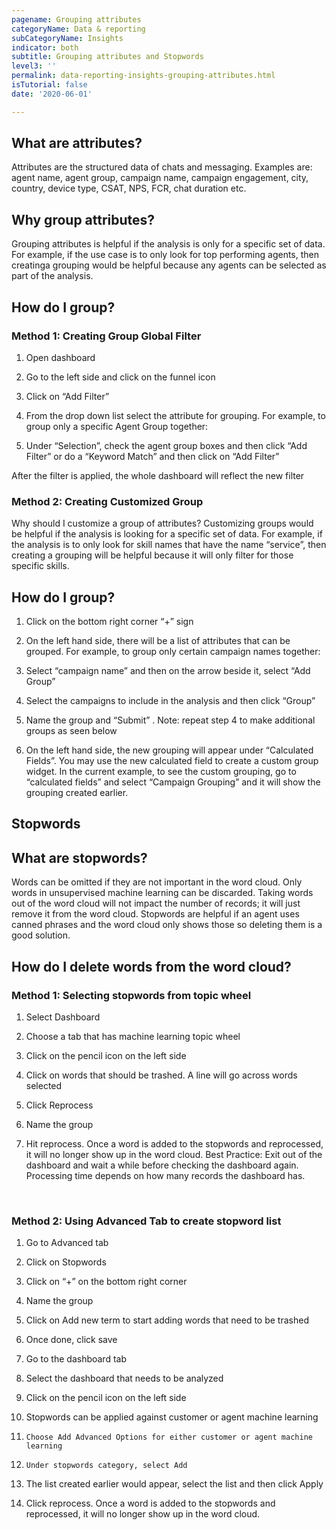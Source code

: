 ```yaml
---
pagename: Grouping attributes
categoryName: Data & reporting
subCategoryName: Insights
indicator: both
subtitle: Grouping attributes and Stopwords
level3: ''
permalink: data-reporting-insights-grouping-attributes.html
isTutorial: false
date: '2020-06-01'

---
```


## What are attributes?
Attributes are the structured data of chats and messaging. Examples are: agent name, agent group, campaign name, campaign engagement, city, country, device type, CSAT, NPS, FCR, chat duration etc. 
 
## Why group attributes?
Grouping attributes is helpful if the analysis is only for a specific set of data. For example, if the use case is to only look for top performing agents, then creatinga grouping would be helpful because any agents can be selected as part of the analysis. 

## How do I group?
### Method 1: Creating Group Global Filter
1.	Open dashboard
2.	Go to the left side and click on the funnel icon 

3.	Click on “Add Filter” 
 

4.	From the drop down list select the attribute for grouping. For example, to group only a specific Agent Group together:
 

5.	Under “Selection”, check the agent group boxes and then click “Add Filter” or do a “Keyword Match” and then click on “Add Filter”
 
After the filter is applied, the whole dashboard will reflect the new filter

### Method 2: Creating Customized Group
Why should I customize a group of attributes?
Customizing groups would be helpful if the analysis is looking for a specific set of data. For example, if the analysis is to only look for skill names that have the name “service”, then creating a grouping will be helpful because it will only filter for those specific skills.  

## How do I group? 
1.	Click on the bottom right corner “+” sign

2.	On the left hand side, there will be a list of attributes that can be grouped. For example, to group only certain campaign names together:
  
3.	Select “campaign name” and then on the arrow beside it, select “Add Group”
         
4.	Select the campaigns to include in the analysis and then click “Group”
 
5.	Name the group and “Submit” . Note: repeat step 4 to make additional groups as seen below  
 
6.	On the left hand side, the new grouping will appear under “Calculated Fields”. You may use the new calculated field to create a custom group widget. In the current example, to see the custom grouping, go to “calculated fields” and select “Campaign Grouping” and it will show the grouping created earlier. 

## Stopwords
## What are stopwords?
Words can be omitted if they are not important in the word cloud. Only words in unsupervised machine learning can be discarded. Taking words out of the word cloud will not impact the number of records; it will just remove it from the word cloud. Stopwords are helpful if an agent uses canned phrases and the word cloud only shows those so deleting them is a good solution. 

## How do I delete words from the word cloud?
### Method 1: Selecting stopwords from topic wheel
1)	Select Dashboard 
2)	Choose a tab that has machine learning topic wheel
 
3)	Click on the pencil icon on the left side 


4)	Click on words that should be trashed. A line will go across words selected


5)	Click Reprocess

6)	Name the group
7)	Hit reprocess. Once a word is added to the stopwords and reprocessed, it will no longer show up in the word cloud. 
Best Practice: Exit out of the dashboard and wait a while before checking the dashboard again. Processing time depends on how many records the dashboard has. 
 

 

### Method 2: Using Advanced Tab to create stopword list
1)	Go to Advanced tab
2)	Click on Stopwords
 
3)	Click on “+” on the bottom right corner

4)	Name the group

5)	Click on Add new term to start adding words that need to be trashed
6)	Once done, click save
7) 	Go to the dashboard tab
8) 	Select the dashboard that needs to be analyzed
9) 	Click on the pencil icon on the left side
10)	 Stopwords can be applied against customer or agent machine learning 



11) 	Choose Add Advanced Options for either customer or agent machine learning
12) 	Under stopwords category, select Add


13)	The list created earlier would appear, select the list and then click Apply
 

14)	Click reprocess. Once a word is added to the stopwords and reprocessed, it will no longer show up in the word cloud.

